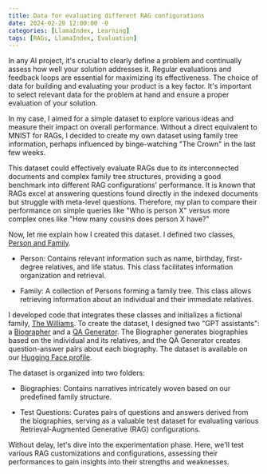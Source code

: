 ```yaml
---
title: Data for evaluating different RAG configurations
date: 2024-02-20 12:00:00 -0
categories: [LlamaIndex, Learning]
tags: [RAGs, LlamaIndex, Evaluation]
---
```


In any AI project, it's crucial to clearly define a problem and continually assess how well your solution addresses it. Regular evaluations and feedback loops are essential for maximizing its effectiveness. The choice of data for building and evaluating your product is a key factor. It's important to select relevant data for the problem at hand and ensure a proper evaluation of your solution.

In my case, I aimed for a simple dataset to explore various ideas and measure their impact on overall performance. Without a direct equivalent to MNIST for RAGs, I decided to create my own dataset using family tree information, perhaps influenced by binge-watching "The Crown" in the last few weeks.

This dataset could effectively evaluate RAGs due to its interconnected documents and complex family tree structures, providing a good benchmark into different RAG configurations' performance. It is known that RAGs excel at answering questions found directly in the indexed documents but struggle with meta-level questions. Therefore, my plan to compare their performance on simple queries like "Who is person X" versus more complex ones like "How many cousins does person X have?"

Now, let me explain how I created this dataset. I defined two classes, [Person and Family](https://github.com/bubl-ai/llamaindex-project/blob/main/bubls/bubls/synthetic_data/family_tree.py). 

- Person: Contains relevant information such as name, birthday, first-degree relatives, and life status. This class facilitates information organization and retrieval.

- Family: A collection of Persons forming a family tree. This class allows retrieving information about an individual and their immediate relatives.

I developed code that integrates these classes and initializes a fictional family, [The Williams](https://github.com/bubl-ai/llamaindex-project/blob/main/builders/family_tree_synthetic_data/williams_family.py). To create the dataset, I designed two "GPT assistants": a [Biographer](https://github.com/bubl-ai/llamaindex-project/blob/main/bubls/bubls/openai_assistants/biographer.py) and a [QA Generator](https://github.com/bubl-ai/llamaindex-project/blob/main/bubls/bubls/openai_assistants/qa_generator.py). The Biographer generates biographies based on the individual and its relatives, and the QA Generator creates question-answer pairs about each biography. The dataset is available on our [Hugging Face profile]((https://huggingface.co/datasets/bubl-ai/williams_family_tree)).

The dataset is organized into two folders:

- Biographies: Contains narratives intricately woven based on our predefined family structure.

- Test Questions: Curates pairs of questions and answers derived from the biographies, serving as a valuable test dataset for evaluating various Retrieval-Augmented Generative (RAG) configurations.

Without delay, let's dive into the experimentation phase. Here, we'll test various RAG customizations and configurations, assessing their performances to gain insights into their strengths and weaknesses.


